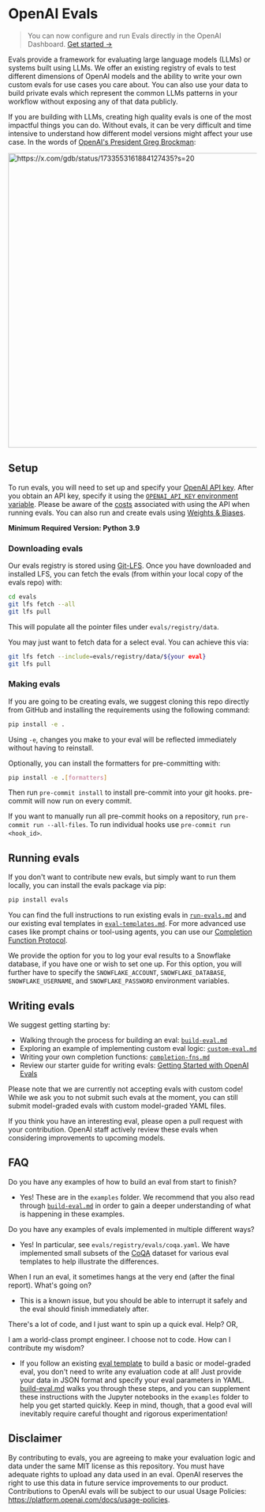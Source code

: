 # OpenAI Evals

> You can now configure and run Evals directly in the OpenAI Dashboard. [Get started →](https://platform.openai.com/docs/guides/evals)

Evals provide a framework for evaluating large language models (LLMs) or systems built using LLMs. We offer an existing registry of evals to test different dimensions of OpenAI models and the ability to write your own custom evals for use cases you care about. You can also use your data to build private evals which represent the common LLMs patterns in your workflow without exposing any of that data publicly.

If you are building with LLMs, creating high quality evals is one of the most impactful things you can do. Without evals, it can be very difficult and time intensive to understand how different model versions might affect your use case. In the words of [OpenAI's President Greg Brockman](https://twitter.com/gdb/status/1733553161884127435):

<img width="596" alt="https://x.com/gdb/status/1733553161884127435?s=20" src="https://github.com/openai/evals/assets/35577566/ce7840ff-43a8-4d88-bb2f-6b207410333b">

## Setup

To run evals, you will need to set up and specify your [OpenAI API key](https://platform.openai.com/account/api-keys). After you obtain an API key, specify it using the [`OPENAI_API_KEY` environment variable](https://platform.openai.com/docs/quickstart/step-2-setup-your-api-key). Please be aware of the [costs](https://openai.com/pricing) associated with using the API when running evals. You can also run and create evals using [Weights & Biases](https://wandb.ai/wandb_fc/openai-evals/reports/OpenAI-Evals-Demo-Using-W-B-Prompts-to-Run-Evaluations--Vmlldzo0MTI4ODA3).

**Minimum Required Version: Python 3.9**

### Downloading evals

Our evals registry is stored using [Git-LFS](https://git-lfs.com/). Once you have downloaded and installed LFS, you can fetch the evals (from within your local copy of the evals repo) with:
```sh
cd evals
git lfs fetch --all
git lfs pull
```

This will populate all the pointer files under `evals/registry/data`.

You may just want to fetch data for a select eval. You can achieve this via:
```sh
git lfs fetch --include=evals/registry/data/${your eval}
git lfs pull
```

### Making evals

If you are going to be creating evals, we suggest cloning this repo directly from GitHub and installing the requirements using the following command:

```sh
pip install -e .
```

Using `-e`, changes you make to your eval will be reflected immediately without having to reinstall.

Optionally, you can install the formatters for pre-committing with:

```sh
pip install -e .[formatters]
```

Then run `pre-commit install` to install pre-commit into your git hooks. pre-commit will now run on every commit.

If you want to manually run all pre-commit hooks on a repository, run `pre-commit run --all-files`. To run individual hooks use `pre-commit run <hook_id>`.

## Running evals

If you don't want to contribute new evals, but simply want to run them locally, you can install the evals package via pip:

```sh
pip install evals
```

You can find the full instructions to run existing evals in [`run-evals.md`](docs/run-evals.md) and our existing eval templates in [`eval-templates.md`](docs/eval-templates.md). For more advanced use cases like prompt chains or tool-using agents, you can use our [Completion Function Protocol](docs/completion-fns.md).

We provide the option for you to log your eval results to a Snowflake database, if you have one or wish to set one up. For this option, you will further have to specify the `SNOWFLAKE_ACCOUNT`, `SNOWFLAKE_DATABASE`, `SNOWFLAKE_USERNAME`, and `SNOWFLAKE_PASSWORD` environment variables.

## Writing evals

We suggest getting starting by: 

- Walking through the process for building an eval: [`build-eval.md`](docs/build-eval.md)
- Exploring an example of implementing custom eval logic: [`custom-eval.md`](docs/custom-eval.md)
- Writing your own completion functions: [`completion-fns.md`](docs/completion-fns.md)
- Review our starter guide for writing evals: [Getting Started with OpenAI Evals](https://cookbook.openai.com/examples/evaluation/getting_started_with_openai_evals)

Please note that we are currently not accepting evals with custom code! While we ask you to not submit such evals at the moment, you can still submit model-graded evals with custom model-graded YAML files.

If you think you have an interesting eval, please open a pull request with your contribution. OpenAI staff actively review these evals when considering improvements to upcoming models.

## FAQ

Do you have any examples of how to build an eval from start to finish?

- Yes! These are in the `examples` folder. We recommend that you also read through [`build-eval.md`](docs/build-eval.md) in order to gain a deeper understanding of what is happening in these examples.

Do you have any examples of evals implemented in multiple different ways?

- Yes! In particular, see `evals/registry/evals/coqa.yaml`. We have implemented small subsets of the [CoQA](https://stanfordnlp.github.io/coqa/) dataset for various eval templates to help illustrate the differences.

When I run an eval, it sometimes hangs at the very end (after the final report). What's going on?

- This is a known issue, but you should be able to interrupt it safely and the eval should finish immediately after.

There's a lot of code, and I just want to spin up a quick eval. Help? OR,

I am a world-class prompt engineer. I choose not to code. How can I contribute my wisdom?

- If you follow an existing [eval template](docs/eval-templates.md) to build a basic or model-graded eval, you don't need to write any evaluation code at all! Just provide your data in JSON format and specify your eval parameters in YAML. [build-eval.md](docs/build-eval.md) walks you through these steps, and you can supplement these instructions with the Jupyter notebooks in the `examples` folder to help you get started quickly. Keep in mind, though, that a good eval will inevitably require careful thought and rigorous experimentation!

## Disclaimer

By contributing to evals, you are agreeing to make your evaluation logic and data under the same MIT license as this repository. You must have adequate rights to upload any data used in an eval. OpenAI reserves the right to use this data in future service improvements to our product. Contributions to OpenAI evals will be subject to our usual Usage Policies: https://platform.openai.com/docs/usage-policies.
